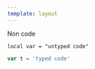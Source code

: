```yaml
---
template: layout
---
```


Non code

```
local var = "untyped code"
```

```js
var t = 'typed code'
```